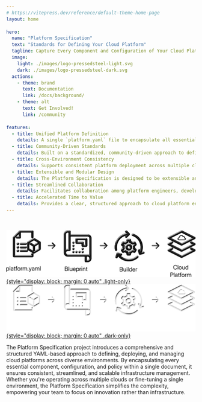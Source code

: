 ```yaml
---
# https://vitepress.dev/reference/default-theme-home-page
layout: home

hero:
  name: "Platform Specification"
  text: "Standards for Defining Your Cloud Platform"
  tagline: Capture Every Component and Configuration of Your Cloud Platform and Infrastructure in One Unified Standard
  image:
    light: ./images/logo-pressedsteel-light.svg
    dark: ./images/logo-pressedsteel-dark.svg
  actions:
    - theme: brand
      text: Documentation
      link: /docs/background/
    - theme: alt
      text: Get Involved!
      link: /community

features:
  - title: Unified Platform Definition
    details: A single `platform.yaml` file to encapsulate all essential components, configurations, and policies of your cloud platform.
  - title: Community-Driven Standards
    details: Built on a standardized, community-driven approach to defining cloud platforms.
  - title: Cross-Environment Consistency
    details: Supports consistent platform deployment across multiple cloud providers and environments.
  - title: Extensible and Modular Design
    details: The Platform Specification is designed to be extensible and modular, allowing for easy integration of new components and configurations.
  - title: Streamlined Collaboration
    details: Facilitates collaboration among platform engineers, developers, and operations teams through a shared, transparent configuration file.
  - title: Accelerated Time to Value
    details: Provides a clear, structured approach to cloud platform engineering, reducing the learning curve for new team members and accelerating platform deployment.
---
```


<style>
:root {
  /* --vp-home-hero-name-color: transparent;
  --vp-home-hero-name-background: -webkit-linear-gradient(120deg, #bd34fe 30%, #41d1ff); */

  --vp-home-hero-name-color: transparent;
  --vp-home-hero-name-background: -webkit-linear-gradient(120deg, #3451b2 30%, #8596d0);

  /*--vp-home-hero-image-background-image: linear-gradient(-45deg, #3451b2 50%, #3451b2 50%);*/
  --vp-home-hero-image-background-image: linear-gradient(-45deg, #99a8d8 50%, #99a8d8 50%);
  --vp-home-hero-image-filter: blur(44px);
}

@media (min-width: 640px) {
  :root {
    --vp-home-hero-image-filter: blur(56px);
  }
}

@media (min-width: 960px) {
  :root {
    --vp-home-hero-image-filter: blur(68px);
  }
}
</style>
<p>&nbsp;</p>

[![Workflow](./images/workflow-light.png){style="display: block; margin: 0 auto" .light-only}](./docs/spec/workflow-and-usage)
[![Workflow](./images/workflow-dark.png){style="display: block; margin: 0 auto" .dark-only}](./docs/spec/workflow-and-usage)

The Platform Specification project introduces a comprehensive and structured YAML-based approach to defining, deploying, and managing cloud platforms across diverse environments. By encapsulating every essential component, configuration, and policy within a single document, it ensures consistent, streamlined, and scalable infrastructure management. Whether you're operating across multiple clouds or fine-tuning a single environment, the Platform Specification simplifies the complexity, empowering your team to focus on innovation rather than infrastructure.

